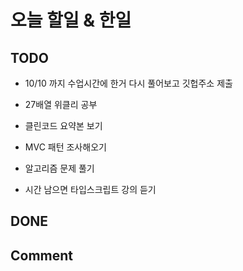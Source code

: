 # 오늘 할일 & 한일

## TODO

- 10/10 까지 수업시간에 한거 다시 풀어보고 깃헙주소 제출

- 27배열 위클리 공부

- 클린코드 요약본 보기

- MVC 패턴 조사해오기

- 알고리즘 문제 풀기

- 시간 남으면 타입스크립트 강의 듣기

## DONE

## Comment
